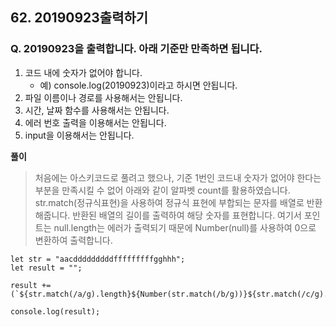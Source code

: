 ## 62. 20190923출력하기

### Q. 20190923을 출력합니다. 아래 기준만 만족하면 됩니다.

1. 코드 내에 숫자가 없어야 합니다.
   - 예) console.log(20190923)이라고 하시면 안됩니다.
2. 파일 이름이나 경로를 사용해서는 안됩니다.
3. 시간, 날짜 함수를 사용해서는 안됩니다.
4. 에러 번호 출력을 이용해서는 안됩니다.
5. input을 이용해서는 안됩니다.

**풀이**

> 처음에는 아스키코드로 풀려고 했으나, 기준 1번인 코드내 숫자가 없어야 한다는 부분을 만족시킬 수 없어 아래와 같이 알파벳 count를 활용하였습니다.  
> str.match(정규식표현)을 사용하여 정규식 표현에 부합되는 문자를 배열로 반환해줍니다. 반환된 배열의 길이를 출력하여 해당 숫자를 표현합니다. 여기서 포인트는 null.length는 에러가 출력되기 때문에 Number(null)를 사용하여 0으로 변환하여 출력합니다.

```
let str = "aacdddddddddfffffffffgghhh";
let result = "";

result += (`${str.match(/a/g).length}${Number(str.match(/b/g))}${str.match(/c/g).length}${str.match(/d/g).length}${Number(str.match(/e/g))}${str.match(/f/g).length}${str.match(/g/g).length}${str.match(/h/g).length}`)

console.log(result);
```
